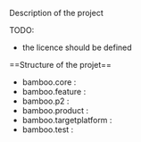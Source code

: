 
Description of the project

TODO:
 - the licence should be defined

==Structure of the projet==

* bamboo.core :
* bamboo.feature :
* bamboo.p2 :
* bamboo.product :
* bamboo.targetplatform :
* bamboo.test :